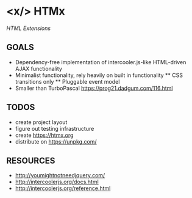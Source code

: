 # &lt;x/> HTMx 
*HTML Extensions*

## GOALS

* Dependency-free implementation of intercooler.js-like HTML-driven AJAX functionality
* Minimalist functionality, rely heavily on built in functionality
** CSS transitions only
** Pluggable event model
* Smaller than TurboPascal https://prog21.dadgum.com/116.html

## TODOS

* create project layout
* figure out testing infrastructure
* create https://htmx.org
* distribute on https://unpkg.com/

## RESOURCES

* http://youmightnotneedjquery.com/
* http://intercoolerjs.org/docs.html
* http://intercoolerjs.org/reference.html

